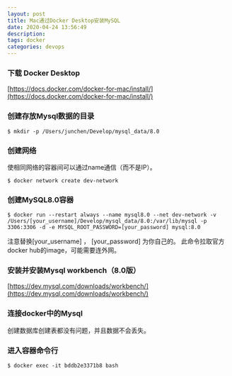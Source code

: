 ```yaml
---
layout: post
title: Mac通过Docker Desktop安装MySQL
date: 2020-04-24 13:56:49
description: 
tags: docker
categories: devops
---
```


### 下载 Docker Desktop

[https://docs.docker.com/docker-for-mac/install/](https://docs.docker.com/docker-for-mac/install/)

### 创建存放Mysql数据的目录

```
$ mkdir -p /Users/junchen/Develop/mysql_data/8.0
```

### 创建网络

使相同网络的容器间可以通过name通信（而不是IP）。
```
$ docker network create dev-network
```

### 创建MySQL8.0容器

```
$ docker run --restart always --name mysql8.0 --net dev-network -v /Users/[your_username]/Develop/mysql_data/8.0:/var/lib/mysql -p 3306:3306 -d -e MYSQL_ROOT_PASSWORD=[your_password] mysql:8.0
```
注意替换[your_username] ， [your_password] 为你自己的。
此命令拉取官方docker hub的image，可能需要连外网。

### 安装并安装Mysql workbench（8.0版）

[https://dev.mysql.com/downloads/workbench/](https://dev.mysql.com/downloads/workbench/)

### 连接docker中的Mysql

创建数据库创建表都没有问题，并且数据不会丢失。

### 进入容器命令行

```
$ docker exec -it bddb2e3371b8 bash
```